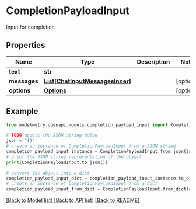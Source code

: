 # CompletionPayloadInput

Input for completion

## Properties

Name | Type | Description | Notes
------------ | ------------- | ------------- | -------------
**text** | **str** |  | 
**messages** | [**List[ChatInputMessagesInner]**](ChatInputMessagesInner.md) |  | [optional] 
**options** | [**Options**](Options.md) |  | [optional] 

## Example

```python
from modelmetry.openapi.models.completion_payload_input import CompletionPayloadInput

# TODO update the JSON string below
json = "{}"
# create an instance of CompletionPayloadInput from a JSON string
completion_payload_input_instance = CompletionPayloadInput.from_json(json)
# print the JSON string representation of the object
print(CompletionPayloadInput.to_json())

# convert the object into a dict
completion_payload_input_dict = completion_payload_input_instance.to_dict()
# create an instance of CompletionPayloadInput from a dict
completion_payload_input_from_dict = CompletionPayloadInput.from_dict(completion_payload_input_dict)
```
[[Back to Model list]](../README.md#documentation-for-models) [[Back to API list]](../README.md#documentation-for-api-endpoints) [[Back to README]](../README.md)


